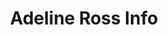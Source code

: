 ---
title: "Adeline Ross Info"
layout: category-item
permalink: /category/oc/adeline/info/
category: adeline
---